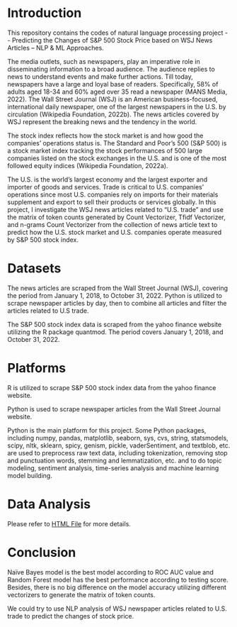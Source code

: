 # Introduction
This repository contains the codes of natural language processing project -- Predicting the Changes of S&P 500 Stock Price based on 
WSJ News Articles – NLP & ML Approaches.

The media outlets, such as newspapers, play an imperative role in disseminating information to a broad audience. The audience replies to news to understand events and make further actions. Till today, newspapers have a large and loyal base of readers. Specifically, 58% of adults aged 18-34 and 60% aged over 35 read a newspaper (MANS Media, 2022). The Wall Street Journal (WSJ) is an American business-focused, international daily newspaper, one of the largest newspapers in the U.S. by circulation (Wikipedia Foundation, 2022b). The news articles covered by WSJ represent the breaking news and the tendency in the world.

The stock index reflects how the stock market is and how good the companies’ operations status is. The Standard and Poor’s 500 (S&P 500) is a stock market index tracking the stock performances of 500 large companies listed on the stock exchanges in the U.S. and is one of the most followed equity indices (Wikipedia Foundation, 2022a).

The U.S. is the world’s largest economy and the largest exporter and importer of goods and services. Trade is critical to U.S. companies’ operations since most U.S. companies rely on imports for their materials supplement and export to sell their products or services globally.
In this project, I investigate the WSJ news articles related to “U.S. trade” and use the matrix of token counts generated by Count Vectorizer, Tfidf Vectorizer, and n-grams Count Vectorizer from the collection of news article text to predict how the U.S. stock market and U.S. companies operate measured by S&P 500 stock index.
 
# Datasets 
The news articles are scraped from the Wall Street Journal (WSJ), covering the period from January 1, 2018, to October 31, 2022. Python is utilized to scrape newspaper articles by day, then to combine all articles and filter the articles related to U.S trade.

The S&P 500 stock index data is scraped from the yahoo finance website utilizing the R package quantmod. The period covers January 1, 2018, and October 31, 2022.

# Platforms
R is utilized to scrape S&P 500 stock index data from the yahoo finance website.

Python is used to scrape newspaper articles from the Wall Street Journal website.

Python is the main platform for this project. Some Python packages, including numpy, pandas, matplotlib, seaborn, sys, cvs, string, statsmodels, scipy, nltk, sklearn, spicy, genism, pickle, vaderSentiment, and textblob, etc. are used to preprocess raw text data, including tokenization, removing stop and punctuation words, stemming and lemmatization, etc. and to do topic modeling, sentiment analysis, time-series analysis and machine learning model building.

# Data Analysis 
Please refer to [HTML File](https://MinShiMia.github.com/Natural-Language-Processing/BUAN_6342_NLP_Project_Min_Shi.html) for more details.

# Conclusion
Naïve Bayes model is the best model according to ROC AUC value and Random Forest model has the best performance according to testing score. Besides, there is no big difference on the model accuracy utilizing different vectorizers to generate the matrix of token counts.

We could try to use NLP analysis of WSJ newspaper articles related to U.S. trade to predict the changes of stock price.



